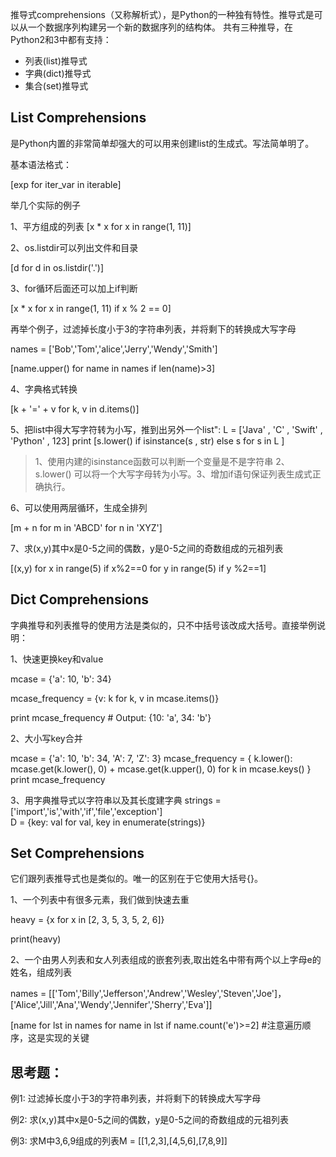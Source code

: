 
推导式comprehensions（又称解析式），是Python的一种独有特性。推导式是可以从一个数据序列构建另一个新的数据序列的结构体。 共有三种推导，在Python2和3中都有支持：

- 列表(list)推导式
- 字典(dict)推导式
- 集合(set)推导式

## List Comprehensions

是Python内置的非常简单却强大的可以用来创建list的生成式。写法简单明了。

基本语法格式：

[exp for iter_var in iterable]

举几个实际的例子

1、平方组成的列表
[x * x for x in range(1, 11)]

2、os.listdir可以列出文件和目录

[d for d in os.listdir('.')]

3、for循环后面还可以加上if判断

[x * x for x in range(1, 11) if x % 2 == 0] 

再举个例子，过滤掉长度小于3的字符串列表，并将剩下的转换成大写字母

names = ['Bob','Tom','alice','Jerry','Wendy','Smith']    

[name.upper() for name in names if len(name)>3]  

4、字典格式转换

[k + '=' + v for k, v in d.items()] 

5、把list中得大写字符转为小写，推到出另外一个list":
L = ['Java' , 'C' , 'Swift' , 'Python' , 123] print [s.lower() if isinstance(s , str) else s for s in L ]
> 1、使用内建的isinstance函数可以判断一个变量是不是字符串
2、s.lower() 可以将一个大写字母转为小写。3、增加if语句保证列表生成式正确执行。

6、可以使用两层循环，生成全排列

[m + n for m in 'ABCD' for n in 'XYZ']

7、求(x,y)其中x是0-5之间的偶数，y是0-5之间的奇数组成的元祖列表

[(x,y) for x in range(5) if x%2==0 for y in range(5) if y %2==1]  

## Dict Comprehensions
字典推导和列表推导的使用方法是类似的，只不中括号该改成大括号。直接举例说明：

1、快速更换key和value

mcase = {'a': 10, 'b': 34}

mcase_frequency = {v: k for k, v in mcase.items()}

print mcase_frequency # Output: {10: 'a', 34: 'b'}

2、大小写key合并

mcase = {'a': 10, 'b': 34, 'A': 7, 'Z': 3}
mcase_frequency = {
    k.lower(): mcase.get(k.lower(), 0) + mcase.get(k.upper(), 0)
    for k in mcase.keys()
}
print mcase_frequency

3、用字典推导式以字符串以及其长度建字典
strings = ['import','is','with','if','file','exception']  
D = {key: val for val, key in enumerate(strings)}


## Set Comprehensions
它们跟列表推导式也是类似的。唯一的区别在于它使用大括号{}。

1、一个列表中有很多元素，我们做到快速去重

heavy = {x for x in [2, 3, 5, 3, 5, 2, 6]} 

print(heavy)

2、一个由男人列表和女人列表组成的嵌套列表,取出姓名中带有两个以上字母e的姓名，组成列表

names = [['Tom','Billy','Jefferson','Andrew','Wesley','Steven','Joe']，['Alice','Jill','Ana','Wendy','Jennifer','Sherry','Eva']]  

 [name for lst in names for name in lst if name.count('e')>=2]  #注意遍历顺序，这是实现的关键  
 
## 思考题：
例1:  过滤掉长度小于3的字符串列表，并将剩下的转换成大写字母

例2:  求(x,y)其中x是0-5之间的偶数，y是0-5之间的奇数组成的元祖列表

例3:  求M中3,6,9组成的列表M = [[1,2,3],[4,5,6],[7,8,9]]
